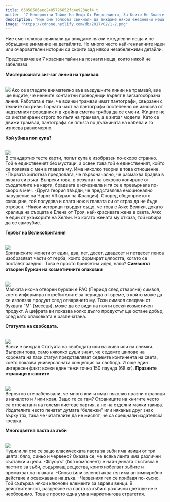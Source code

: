 ```yaml
---
title: 63858586aec2485726652fc4e9234cf4_t
mitle:  "7 Невероятни Тайни На Неща От Ежедневието, За Които Не Знаете!"
description: "Ние сме толкова свикнали да виждаме някои ежедневни неща и не обръщаме внимание на детайлите. Но много често най-гениалните идеи или очарователни истории са скрит�"
image: "https://cdnone.netlify.com/db/2017/02/1-2.png"
---
```


 <p>Ние сме толкова свикнали да виждаме някои ежедневни неща и не обръщаме внимание на детайлите. Но много често най-гениалните идеи или очарователни истории са скрити зад някои незабележими детайли.</p>      <p>Представяме ви 7 красиви тайни на познати неща, които никой не забелязва.</p> <p> <strong>Мистериозната зиг-заг линия на трамвая.</strong></p> <p> <br/><img src="https://cdnone.netlify.com/db/2017/02/1-2.png"/> Ако се вгледате внимателно във въздушните линии на трамвай, вие ще видите, че нейните контактни проводници вървят в зигзагообразна линия. Работата е там, че всички трамваи имат пантографи, свързани с техните покриви. Горната част на пантографа постепенно се износва от надземния проводник и в крайна сметка трябва да се смени. Жиците не са инсталирани строго по пътя на трамвая, а в зигзаг модели. Като се движи трамвая, пантографа се плъзга по дължината на кабела и го износва равномерно.</p>      <p> <strong>Кой убива поп купа?</strong></p> <p> <br/><img src="https://cdnone.netlify.com/db/2017/02/2-12.jpg"/><br/> В стандартно тесте карти, попът купа е изобразен по-скоро странно. Той е единственият без мустаци, а освен това той е единственият, който се появява с меч в главата му. Има няколко теории в това отношение. -Първата хипотеза предполага, че първоначално, че размахва брадва в лявата си ръка. Въпреки това, в резултат на вековно копиране от създателите на карти, брадвата е изчезнала и тя се е превърнала по-скоро в меч. -Друга теория твърди, че представлява емоционално нарушение на Чарлз VII (крал на Франция). Според общоприетото схващане, той полудява и слага нож в главата си от страх да не бъде отровен. -Някои историци твърдят също, че това е Аякс Велики, докато кралица на сърцата е Елена от Троя, най-красивата жена в света. Аякс е един от ухажорите на Хелън. Но когато жената му отказа, той избира да се самоубие.</p> <p> <strong>Гербът на Великобритания</strong></p> <p> <br/><img src="https://cdnone.netlify.com/db/2017/02/Group_1-80.jpeg"/><br/> Британските монети от един, два, пет, десет, двадесет и петдесет пенса изобразяват части от герба, които формират цялостта, когато се поставят заедно.  Това е просто брилянтна идея, нали? <strong>Символът отворен буркан на козметичните опаковки</strong></p>      <p> <br/><img src="https://cdnone.netlify.com/db/2017/02/4-12.jpg"/><br/> Малката икона отворен буркан е PAO (Период след отваряне) символ, което информира потребителите за периода от време, в който може да се използва продукт след отварянето му. Този символ следван от буквата “M” (месеци), може да се види на почти всеки козметичен продукт. А цифрата ви показва колко дълго продуктът ще остане добър, след като опаковката е разпечатана.</p> <p> <strong>Статуята на свободата.</strong></p> <p> <br/><img src="https://cdnone.netlify.com/db/2017/02/5-11.jpg"/><br/> Всеки е виждал Статуята на свободата или на живо или на снимки. Въпреки това, само няколко души знаят, че седемте шипове на короната на тази статуя представляват седемте континента на света, което показва универсалната концепция за свобода. И още един интересен факт: всеки един тежи точно 150 паунда (68 кг). <strong>Празните страници в книгите</strong></p> <p> <br/><img src="https://cdnone.netlify.com/db/2017/02/6-11.jpg"/><br/> Вероятно сте забелязали, че много книги имат няколко празни страници в началото и / или края. Защо те са там? Страниците на книгите често са отпечатани на големи листове хартия, а не на отделни малки такива. Издателите често печатат думата “бележки” или някакъв друг знак върху тях, така че читателите да не мислят, че са срещнали издателска грешка.</p> <p> <strong>Многоцветна паста за зъби</strong></p> <p> <br/><img src="https://cdnone.netlify.com/db/2017/02/7-11.jpg"/><br/> Чудили ли сте се защо класическата паста за зъби има ивици от три цвята: бяло, синьо и червено? Оказва се, че всяка лента има различни съставки и цели. -Флуорът (бял компонент) е най-ценната съставка в пастите за зъби, съдържащ вещества, които избелват зъбите и премахват на плаката. -Синьо (или зелено) аква гел има антимикробно действие и освежаване на дъха. -Червеният гел се прибавя по-късно. Той съдържа някои ключови елементи за здрави венци. В действителност, разделяне на паста за зъби с различни цветове не е необходимо. Това е просто една умна маркетингова стратегия.</p>            